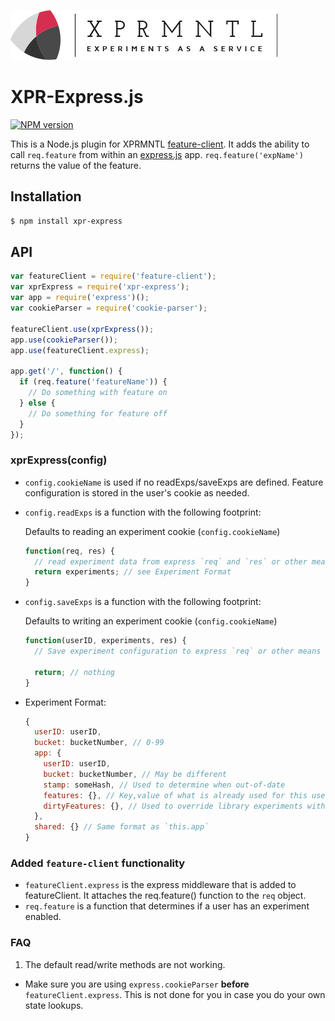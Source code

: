 [![XPRMNTL](https://raw.githubusercontent.com/XPRMNTL/XPRMNTL.github.io/master/images/ghLogo.png)](https://github.com/XPRMNTL/XPRMNTL.github.io)
# XPR-Express.js
[![NPM version](https://img.shields.io/npm/v/xpr-express.svg)](https://www.npmjs.org/package/xpr-express)

This is a Node.js plugin for XPRMNTL [feature-client](https://github.com/XPRMNTL/feature-client.js).
It adds the ability to call `req.feature` from within an
[express.js](http://expressjs.com/) app. `req.feature('expName')` returns the value of the
feature.

## Installation
```sh
$ npm install xpr-express
```

## API

```js
var featureClient = require('feature-client');
var xprExpress = require('xpr-express');
var app = require('express')();
var cookieParser = require('cookie-parser');

featureClient.use(xprExpress());
app.use(cookieParser());
app.use(featureClient.express);

app.get('/', function() {
  if (req.feature('featureName')) {
    // Do something with feature on
  } else {
    // Do something for feature off
  }
});
```

### xprExpress(config)
  - `config.cookieName` is used if no readExps/saveExps are defined. Feature configuration is stored in the user's cookie as needed.
  - `config.readExps` is a function with the following footprint:

      Defaults to reading an experiment cookie (`config.cookieName`)

      ```js
      function(req, res) {
        // read experiment data from express `req` and `res` or other means
        return experiments; // see Experiment Format
      }
      ```

  - `config.saveExps` is a function with the following footprint:

      Defaults to writing an experiment cookie (`config.cookieName`)

      ```js
      function(userID, experiments, res) {
        // Save experiment configuration to express `req` or other means

        return; // nothing
      }
      ```

  - Experiment Format:
    ```js
    {
      userID: userID,
      bucket: bucketNumber, // 0-99
      app: {
        userID: userID,
        bucket: bucketNumber, // May be different
        stamp: someHash, // Used to determine when out-of-date
        features: {}, // Key,value of what is already used for this user
        dirtyFeatures: {}, // Used to override library experiments with `this.features`
      },
      shared: {} // Same format as `this.app`
    }
    ```

### Added `feature-client` functionality

  - `featureClient.express` is the express middleware that is added to featureClient. It attaches the req.feature() function to the `req` object.
  - `req.feature` is a function that determines if a user has an experiment enabled.

### FAQ
1. The default read/write methods are not working.
  - Make sure you are using `express.cookieParser` __before__ `featureClient.express`. This is not done for you in case you do your own state lookups.
